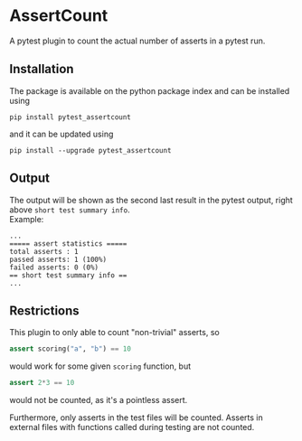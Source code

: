 # AssertCount

A pytest plugin to count the actual number of asserts in a pytest run.

## Installation

The package is available on the python package index and can be installed using
``````shell
pip install pytest_assertcount
``````
and it can be updated using
``````shell
pip install --upgrade pytest_assertcount
``````

## Output

The output will be shown as the second last result in the pytest output, right above ````short test summary info````.<br>
Example:
```
...
===== assert statistics =====
total asserts : 1
passed asserts: 1 (100%)
failed asserts: 0 (0%)
== short test summary info ==
...
```

## Restrictions

This plugin to only able to count "non-trivial" asserts, so
````python
assert scoring("a", "b") == 10
````
would work for some given ````scoring```` function, but
````python
assert 2*3 == 10
````
would not be counted, as it's a pointless assert.

Furthermore, only asserts in the test files will be counted. Asserts in external files with functions called during testing are not counted.
